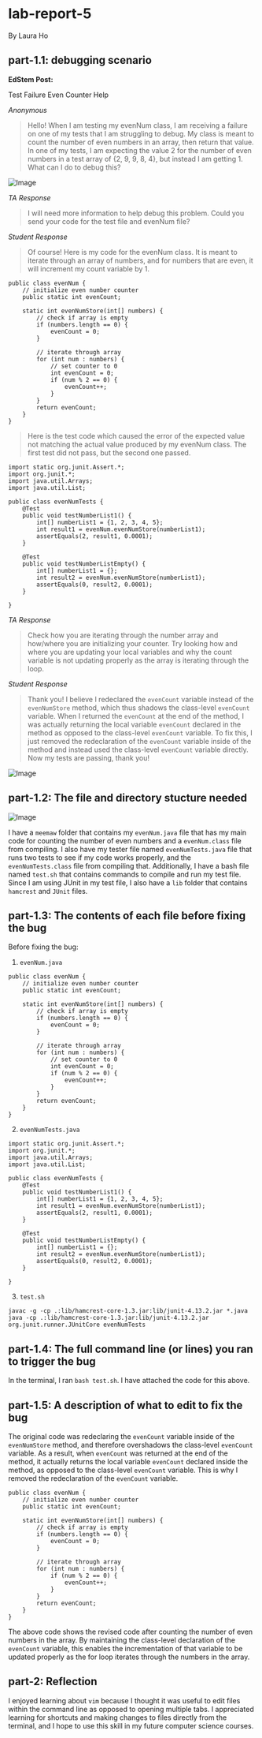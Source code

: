# lab-report-5
By Laura Ho

## part-1.1: debugging scenario 
**EdStem Post:**

Test Failure Even Counter Help 

*Anonymous* 

> Hello!
> When I am testing my evenNum class, I am receiving a failure on one of my tests that I am
> struggling to debug. My class is meant to count the number of even numbers in an array, then
> return that value. In one of my tests, I am expecting the value 2 for the number of even numbers
> in a test array of {2, 9, 9, 8, 4}, but instead I am getting 1. What can I do to debug this?

![Image](lab5ss1.1.png)

*TA Response*

> I will need more information to help debug this problem. Could you send your code for the test
> file and evenNum file?

*Student Response* 
> Of course! Here is my code for the evenNum class. It is meant to iterate through an array of
> numbers, and for numbers that are even, it will increment my count variable by 1.

```
public class evenNum {
    // initialize even number counter
    public static int evenCount; 

    static int evenNumStore(int[] numbers) {
        // check if array is empty 
        if (numbers.length == 0) {
            evenCount = 0;
        }

        // iterate through array
        for (int num : numbers) {
            // set counter to 0 
            int evenCount = 0;
            if (num % 2 == 0) {
                evenCount++;
            }
        }
        return evenCount;
    }
}
```

> Here is the test code which caused the error of the expected value not matching the actual
> value produced by my evenNum class. The first test did not pass, but the second one passed. 

```
import static org.junit.Assert.*;
import org.junit.*;
import java.util.Arrays;
import java.util.List;

public class evenNumTests {
    @Test 
    public void testNumberList1() {
        int[] numberList1 = {1, 2, 3, 4, 5};
        int result1 = evenNum.evenNumStore(numberList1);
        assertEquals(2, result1, 0.0001);
    }

    @Test 
    public void testNumberListEmpty() {
        int[] numberList1 = {};
        int result2 = evenNum.evenNumStore(numberList1);
        assertEquals(0, result2, 0.0001);
    }

}
```

*TA Response*

> Check how you are iterating through the number array and how/where you are initializing your
> counter. Try looking how and where you are updating your local variables and why the count
> variable is not updating properly as the array is iterating through the loop.

*Student Response*
> Thank you! I believe I redeclared the `evenCount` variable instead of the `evenNumStore`
> method, which thus shadows the class-level `evenCount` variable. When I returned the
> `evenCount` at the end of the method, I was actually returning the local variable `evenCount`
> declared in the method as opposed to the class-level `evenCount` variable. To fix this, I
> just removed the redeclaration of the `evenCount` variable inside of the method and instead
> used the class-level `evenCount` variable directly. Now my tests are passing, thank you! 

![Image](lab5ss2.png)

## part-1.2: The file and directory stucture needed

![Image](lab5ss3.png)

I have a `meemaw` folder that contains my `evenNum.java` file that has my main code for counting the number of even numbers and a `evenNum.class` file from compiling. I also have my tester file named `evenNumTests.java` file that runs two tests to see if my code works properly, and the `evenNumTests.class` file from compiling that. Additionally, I have a bash file named `test.sh` that contains commands to compile and run my test file. Since I am using JUnit in my test file, I also have a `lib` folder that contains `hamcrest` and `JUnit` files. 


## part-1.3: The contents of each file before fixing the bug

Before fixing the bug: 
1. `evenNum.java`
```
public class evenNum {
    // initialize even number counter
    public static int evenCount; 

    static int evenNumStore(int[] numbers) {
        // check if array is empty 
        if (numbers.length == 0) {
            evenCount = 0;
        }

        // iterate through array
        for (int num : numbers) {
            // set counter to 0 
            int evenCount = 0;
            if (num % 2 == 0) {
                evenCount++;
            }
        }
        return evenCount;
    }
}
```

2. `evenNumTests.java`
```
import static org.junit.Assert.*;
import org.junit.*;
import java.util.Arrays;
import java.util.List;

public class evenNumTests {
    @Test 
    public void testNumberList1() {
        int[] numberList1 = {1, 2, 3, 4, 5};
        int result1 = evenNum.evenNumStore(numberList1);
        assertEquals(2, result1, 0.0001);
    }

    @Test 
    public void testNumberListEmpty() {
        int[] numberList1 = {};
        int result2 = evenNum.evenNumStore(numberList1);
        assertEquals(0, result2, 0.0001);
    }

}
```

3. `test.sh`
```
javac -g -cp .:lib/hamcrest-core-1.3.jar:lib/junit-4.13.2.jar *.java
java -cp .:lib/hamcrest-core-1.3.jar:lib/junit-4.13.2.jar org.junit.runner.JUnitCore evenNumTests
```

## part-1.4: The full command line (or lines) you ran to trigger the bug

In the terminal, I ran `bash test.sh`. I have attached the code for this above. 

## part-1.5: A description of what to edit to fix the bug

The original code was redeclaring the `evenCount` variable inside of the `evenNumStore` method, and therefore overshadows the class-level `evenCount` variable. As a result, when `evenCount` was returned at the end of the method, it actually returns the local variable `evenCount` declared inside the method, as opposed to the class-level `evenCount` variable. This is why I removed the redeclaration of the `evenCount` variable.

```
public class evenNum {
    // initialize even number counter
    public static int evenCount; 

    static int evenNumStore(int[] numbers) {
        // check if array is empty 
        if (numbers.length == 0) {
            evenCount = 0;
        }

        // iterate through array
        for (int num : numbers) {
            if (num % 2 == 0) {
                evenCount++;
            }
        }
        return evenCount;
    }
}
```

The above code shows the revised code after counting the number of even numbers in the array. By maintaining the class-level declaration of the `evenCount` variable, this enables the incrementation of that variable to be updated properly as the for loop iterates through the numbers in the array. 

## part-2: Reflection
I enjoyed learning about `vim` because I thought it was useful to edit files within the command line as opposed to opening multiple tabs. I appreciated learning for shortcuts and making changes to files directly from the terminal, and I hope to use this skill in my future computer science courses. 



